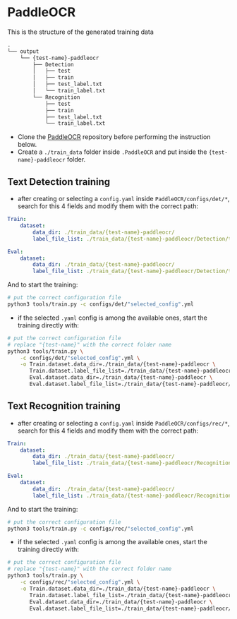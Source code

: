 # PaddleOCR
This is the structure of the generated training data
```txt
.
└── output
    └── {test-name}-paddleocr
        ├── Detection
        │   ├── test
        │   ├── train
        │   ├── test_label.txt
        │   └── train_label.txt
        └── Recognition
            ├── test
            ├── train
            ├── test_label.txt
            └── train_label.txt
```
- Clone the [PaddleOCR](https://github.com/PaddlePaddle/PaddleOCR) repository before performing the instruction below.
- Create a `./train_data` folder inside `.PaddleOCR` and put inside the `{test-name}-paddleocr` folder.
## Text Detection training
- after creating or selecting a `config.yaml` inside `PaddleOCR/configs/det/*`, search for this 4 fields and modify them with the correct path:
```yaml
Train:
    dataset:
        data_dir: ./train_data/{test-name}-paddleocr/
        label_file_list: ./train_data/{test-name}-paddleocr/Detection/train_label.txt

Eval:
    dataset:
        data_dir: ./train_data/{test-name}-paddleocr/
        label_file_list: ./train_data/{test-name}-paddleocr/Detection/test_label.txt
```
And to start the training:
```bash
# put the correct configuration file 
python3 tools/train.py -c configs/det/"selected_config".yml
```
- if the selected `.yaml` config is among the available ones, start the training directly with: 
```bash
# put the correct configuration file
# replace "{test-name}" with the correct folder name 
python3 tools/train.py \
    -c configs/det/"selected_config".yml \
    -o Train.dataset.data_dir=./train_data/{test-name}-paddleocr \
       Train.dataset.label_file_list=./train_data/{test-name}-paddleocr/Detection/train.txt \
       Eval.dataset.data_dir=./train_data/{test-name}-paddleocr \
       Eval.dataset.label_file_list=./train_data/{test-name}-paddleocr/Detection/test.txt
```

## Text Recognition training
- after creating or selecting a `config.yaml` inside `PaddleOCR/configs/rec/*`, search for this 4 fields and modify them with the correct path:
```yaml
Train:
    dataset:
        data_dir: ./train_data/{test-name}-paddleocr/
        label_file_list: ./train_data/{test-name}-paddleocr/Recognition/train_label.txt

Eval:
    dataset:
        data_dir: ./train_data/{test-name}-paddleocr/
        label_file_list: ./train_data/{test-name}-paddleocr/Recognition/test_label.txt
```
And to start the training:
```bash
# put the correct configuration file
python3 tools/train.py -c configs/rec/"selected_config".yml
```
- if the selected `.yaml` config is among the available ones, start the training directly with:
```bash
# put the correct configuration file 
# replace "{test-name}" with the correct folder name
python3 tools/train.py \
    -c configs/rec/"selected_config".yml \
    -o Train.dataset.data_dir=./train_data/{test-name}-paddleocr \
       Train.dataset.label_file_list=./train_data/{test-name}-paddleocr/Recognition/train.txt \
       Eval.dataset.data_dir=./train_data/{test-name}-paddleocr \
       Eval.dataset.label_file_list=./train_data/{test-name}-paddleocr/Recognition/test.txt
```
